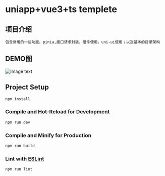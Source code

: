 # uniapp+vue3+ts templete

## 项目介绍

```
包含常用的一些功能。pinia,接口请求封装，组件使用，uni-ui使用；以及基本的目录架构
```

## DEMO图

![Image text](https://github.com/vivoX9/vue3-js-antd-less-pc-templete/blob/master/src/assets/images/display/admin.png)

## Project Setup

```sh
npm install
```

### Compile and Hot-Reload for Development

```sh
npm run dev
```

### Compile and Minify for Production

```sh
npm run build
```

### Lint with [ESLint](https://eslint.org/)

```sh
npm run lint
```
